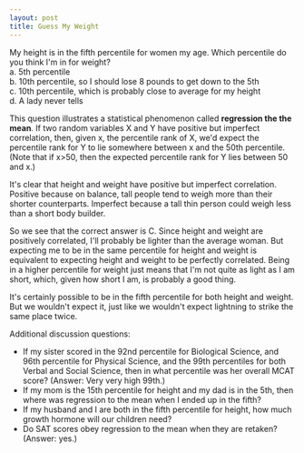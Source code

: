 ```yaml
---
layout: post
title: Guess My Weight
---
```


My height is in the fifth percentile for women my age.  Which percentile do you think I'm in for weight?  
a. 5th percentile  
b. 10th percentile, so I should lose 8 pounds to get down to the 5th  
c. 10th percentile, which is probably close to average for my height  
d. A lady never tells  

This question illustrates a statistical phenomenon called **regression the the mean**. If two random variables X and Y have positive but imperfect correlation, then, given x, the percentile rank of X, we'd expect the percentile rank for Y to lie somewhere between x and the 50th percentile.  (Note that if x>50, then the expected percentile rank for Y lies between 50 and x.)

It's clear that height and weight have positive but imperfect correlation.  Positive because on balance, tall people tend to weigh more than their shorter counterparts.  Imperfect because a tall thin person could weigh less than a short body builder.

So we see that the correct answer is C.  Since height and weight are positively correlated, I'll probably be lighter than the average woman.  But expecting me to be in the same percentile for height and weight is equivalent to expecting height and weight to be perfectly correlated.  Being in a higher percentile for weight just means that I'm not quite as light as I am short, which, given how short I am, is probably a good thing. 

It's certainly possible to be in the fifth percentile for both height and weight.  But we wouldn't expect it, just like we wouldn't expect lightning to strike the same place twice. 

Additional discussion questions:

* If my sister scored in the 92nd percentile for Biological Science, and 96th percentile for Physical Science, and the 99th percentiles for both Verbal and Social Science, then in what percentile was her overall MCAT score? (Answer: Very very high 99th.)
* If my mom is the 15th percentile for height and my dad is in the 5th, then where was regression to the mean when I ended up in the fifth?
* If my husband and I are both in the fifth percentile for height, how much growth hormone will our children need?
* Do SAT scores obey regression to the mean when they are retaken? (Answer: yes.)


